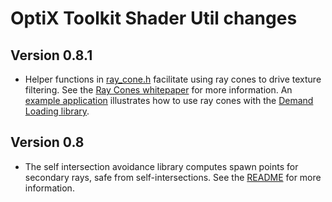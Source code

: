 # OptiX Toolkit Shader Util changes

## Version 0.8.1

* Helper functions in [ray_cone.h](include/OptiXToolkit/ShaderUtil/ray_cone.h) facilitate using ray
cones to drive texture filtering.  See the [Ray Cones whitepaper](docs/RayCones.pdf) for more information.
An [example application](https://github.com/NVIDIA/otk-examples/DemandLoading/RayCones) illustrates
how to use ray cones with the [Demand Loading library](https://github.com/NVIDIA/otk-demand-loading).

## Version 0.8

* The self intersection avoidance library computes spawn points for secondary rays, safe from
self-intersections.  See the [README](README.md) for more information.

